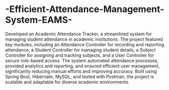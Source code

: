 # -Efficient-Attendance-Management-System-EAMS-
 Developed an Academic Attendance Tracker,
 a streamlined system for managing student attendance in academic institutions. 
The project featured key modules, including an Attendance Controller for recording and reporting attendance,
 a Student Controller for managing student details, a Subject Controller for assigning and tracking subjects, and a User
 Controller for secure role-based access. The system automated attendance processes, provided analytics and reporting,
 and ensured efficient user management, significantly reducing manual efforts and improving accuracy. 
Built using Spring Boot, Hibernate, MySQL, and tested with Postman, the project is scalable and adaptable for diverse academic environments.

